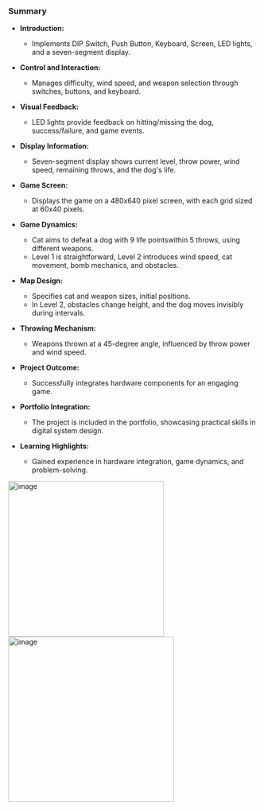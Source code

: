 
### Summary
- **Introduction:**
  - Implements DIP Switch, Push Button, Keyboard, Screen, LED lights, and a seven-segment display.

- **Control and Interaction:**
  - Manages difficulty, wind speed, and weapon selection through switches, buttons, and keyboard.

- **Visual Feedback:**
  - LED lights provide feedback on hitting/missing the dog, success/failure, and game events.

- **Display Information:**
  - Seven-segment display shows current level, throw power, wind speed, remaining throws, and the dog's life.

- **Game Screen:**
  - Displays the game on a 480x640 pixel screen, with each grid sized at 60x40 pixels.

- **Game Dynamics:**
  - Cat aims to defeat a dog with 9 life pointswithin 5 throws, using different weapons.
  - Level 1 is straightforward, Level 2 introduces wind speed, cat movement, bomb mechanics, and obstacles.

- **Map Design:**
  - Specifies cat and weapon sizes, initial positions.
  - In Level 2, obstacles change height, and the dog moves invisibly during intervals.

- **Throwing Mechanism:**
  - Weapons thrown at a 45-degree angle, influenced by throw power and wind speed.

- **Project Outcome:**
  - Successfully integrates hardware components for an engaging game.

- **Portfolio Integration:**
  - The project is included in the portfolio, showcasing practical skills in digital system design.

- **Learning Highlights:**
  - Gained experience in hardware integration, game dynamics, and problem-solving.


<img width="313" alt="image" src="https://github.com/Daxting/Digital-System-Design/assets/124947223/d0d0712e-6fed-4135-9c97-b87eabb21be9">
<img width="333" alt="image" src="https://github.com/Daxting/Digital-System-Design/assets/124947223/40b9f890-a1d7-45e7-8af2-1c25e99b41d3">


